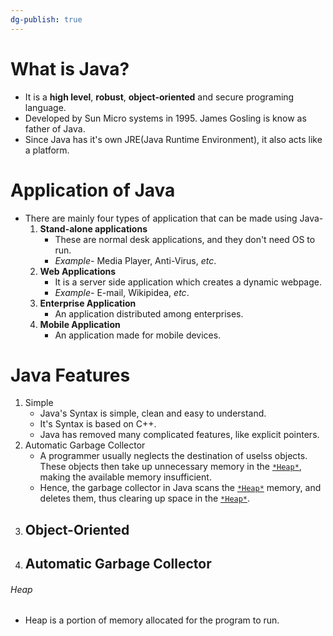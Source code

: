 ```yaml
---
dg-publish: true
---
```

# **What is Java?**
- It is a **high level**, **robust**, **object-oriented** and secure programing language.
- Developed by Sun Micro systems in 1995. James Gosling is know as father of Java.
- Since Java has it's own JRE(Java Runtime Environment), it also acts like a platform.

# **Application of Java**
- There are mainly four types of application that can be made using Java-
	1. **Stand-alone applications** 
		- These are normal desk applications, and they don't need OS to run.
		- *Example-* Media Player, Anti-Virus, *etc*.
	2. **Web Applications**
		- It is a server side application which creates a dynamic webpage. 
		- *Example-* E-mail, Wikipidea, *etc*.
	3. **Enterprise Application**
		- An application distributed among enterprises.
	4. **Mobile Application**
		- An application made for mobile devices.

# **Java Features**
1. Simple
	- Java's Syntax is simple, clean and easy to understand.
	- It's Syntax is based on C++.
	- Java has removed many complicated features, like explicit pointers.
2. Automatic Garbage Collector
	- A programmer usually neglects the destination of uselss objects. These objects then take up unnecessary memory in the [`*Heap*`](#Heap), making the available memory insufficient.
	- Hence, the garbage collector in Java scans the [`*Heap*`](#Heap) memory, and deletes them, thus clearing up space in the [`*Heap*`](#Heap).
3. Object-Oriented
	- 
2. Automatic Garbage Collector
	- 

###### Heap
- Heap is a portion of memory allocated for the program to run.